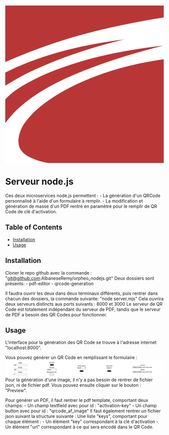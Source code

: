 ![Orpheo](/images/logo.png?raw=true)

# Serveur node.js 

Ces deux microservices node.js permettent :
    - La génération d'un QRCode personnalisé à l'aide d'un formulaire à remplir.
    - La modification et génération de masse d'un PDF rentré en paramètre pour le remplir de QR Code de clé d'activation.


## Table of Contents

- [Installation](#installation)
- [Usage](#usage)

## Installation

Cloner le repo github avec la commande :
    "git@github.com:AlbaneseRemy/orpheo_nodejs.git"
Deux dossiers sont présents: 
    - pdf-editor
    - qrcode-generation

Il faudra ouvrir les deux dans deux terminaux différents, puis rentrer dans chacun des dossiers, la commande suivante:
    "node server.mjs"
Cela ouvrira deux serveurs distincts aux ports suivants : 8000 et 3000
Le serveur de QR Code est totalement indépendant du serveur de PDF, tandis que le serveur de PDF a besoin des QR Codes pour fonctionner.

## Usage

L'interface pour la génération des QR Code se trouve à l'adresse internet "localhost:8000".

Vous pouvez générer un QR Code en remplissant le formulaire : 
![QRCODE_form](/images/form.png)
Pour la génération d'une image, il n'y a pas besoin de rentrer de fichier json, ni de fichier pdf. Vous pouvez ensuite cliquer sur le bouton : "Preview".

Pour générer un PDF, il faut rentrer le pdf template, comportant deux champs: 
    - Un champ textfield avec pour id : "activation-key"
    - Un champ button avec pour id : "qrcode_af_image"
Il faut également rentrer un fichier json suivant la structure suivante :
    Une liste "keys", comportant pour chaque élément :
        - Un élément "key" correspondant à la clé d'activation
        - Un élément "url" correspondant à ce qui sera encodé dans le QR Code.
